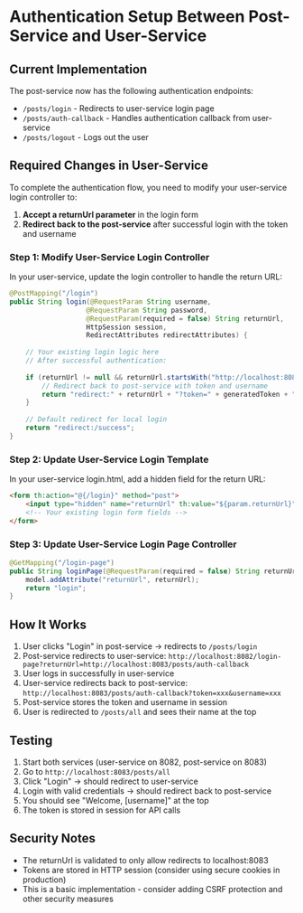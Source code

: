 # Authentication Setup Between Post-Service and User-Service

## Current Implementation

The post-service now has the following authentication endpoints:
- `/posts/login` - Redirects to user-service login page
- `/posts/auth-callback` - Handles authentication callback from user-service
- `/posts/logout` - Logs out the user

## Required Changes in User-Service

To complete the authentication flow, you need to modify your user-service login controller to:

1. **Accept a returnUrl parameter** in the login form
2. **Redirect back to the post-service** after successful login with the token and username

### Step 1: Modify User-Service Login Controller

In your user-service, update the login controller to handle the return URL:

```java
@PostMapping("/login")
public String login(@RequestParam String username, 
                   @RequestParam String password, 
                   @RequestParam(required = false) String returnUrl,
                   HttpSession session,
                   RedirectAttributes redirectAttributes) {
    
    // Your existing login logic here
    // After successful authentication:
    
    if (returnUrl != null && returnUrl.startsWith("http://localhost:8083")) {
        // Redirect back to post-service with token and username
        return "redirect:" + returnUrl + "?token=" + generatedToken + "&username=" + username;
    }
    
    // Default redirect for local login
    return "redirect:/success";
}
```

### Step 2: Update User-Service Login Template

In your user-service login.html, add a hidden field for the return URL:

```html
<form th:action="@{/login}" method="post">
    <input type="hidden" name="returnUrl" th:value="${param.returnUrl}"/>
    <!-- Your existing login form fields -->
</form>
```

### Step 3: Update User-Service Login Page Controller

```java
@GetMapping("/login-page")
public String loginPage(@RequestParam(required = false) String returnUrl, Model model) {
    model.addAttribute("returnUrl", returnUrl);
    return "login";
}
```

## How It Works

1. User clicks "Login" in post-service → redirects to `/posts/login`
2. Post-service redirects to user-service: `http://localhost:8082/login-page?returnUrl=http://localhost:8083/posts/auth-callback`
3. User logs in successfully in user-service
4. User-service redirects back to post-service: `http://localhost:8083/posts/auth-callback?token=xxx&username=xxx`
5. Post-service stores the token and username in session
6. User is redirected to `/posts/all` and sees their name at the top

## Testing

1. Start both services (user-service on 8082, post-service on 8083)
2. Go to `http://localhost:8083/posts/all`
3. Click "Login" → should redirect to user-service
4. Login with valid credentials → should redirect back to post-service
5. You should see "Welcome, [username]" at the top
6. The token is stored in session for API calls

## Security Notes

- The returnUrl is validated to only allow redirects to localhost:8083
- Tokens are stored in HTTP session (consider using secure cookies in production)
- This is a basic implementation - consider adding CSRF protection and other security measures 